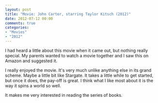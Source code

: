 ```yaml
---
layout: post
title: "Movie: John Carter, starring Taylor Kitsch (2012)"
date: 2012-07-12 00:00
comments: true
categories:
- "Movies"
- "2012"
---
```


I had heard a little about this movie when it came out, but nothing
really special. My parents wanted to watch a movie together and I
saw this on Amazon and suggested it.

I really enjoyed the movie. It's very much unlike anything else in
its grand scheme. Maybe a little bit like Stargate. It takes a
little while to get started, but once it does, the pay-off is
great. I think what I like most about it is the way it spins a
world so well.

It makes me very interested in reading the series of books.
